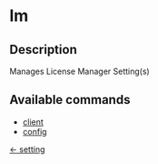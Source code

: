 # lm

## Description

Manages License Manager Setting(s)

## Available commands

- [client](./client/index.md)
- [config](./config/index.md)


[← setting](../index.md)